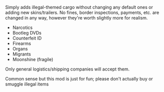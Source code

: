 Simply adds illegal-themed cargo without changing any default ones or adding new skins/trailers. No fines, border inspections, payments, etc. are changed in any way, however they're worth slightly more for realism.
- Narcotics
- Bootleg DVDs
- Counterfeit ID
- Firearms
- Organs
- Migrants
- Moonshine (fragile)

Only general logistics/shipping companies will accept them.

Common sense but this mod is just for fun; please don't actually buy or smuggle illegal items
